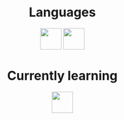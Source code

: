 <h1 align="center">Languages</h1>
<p align="center">
  <img src="https://user-images.githubusercontent.com/81008147/194175618-f0141c6d-f050-4ba2-8da6-b023453ff3c3.png" width="48">
  <img src='https://user-images.githubusercontent.com/81008147/202796989-0fb28528-0db9-4227-aab6-0d3ad1f2e3a2.png' width='48'>
</p>

<h1 align="center">Currently learning</h1>

<p align="center">
  <img src='https://cdn1.iconfinder.com/data/icons/programing-development-8/24/react_logo-512.png' width='48'>
</p>
